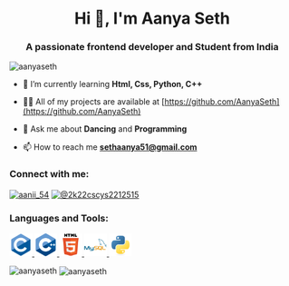 <h1 align="center">Hi 👋, I'm Aanya Seth</h1>
<h3 align="center">A passionate frontend developer and Student from India</h3>

<p align="left"> <img src="https://komarev.com/ghpvc/?username=aanyaseth&label=Profile%20views&color=0e75b6&style=flat" alt="aanyaseth" /> </p>

- 🌱 I’m currently learning **Html, Css, Python, C++**

- 👨‍💻 All of my projects are available at [https://github.com/AanyaSeth](https://github.com/AanyaSeth)

- 💬 Ask me about **Dancing** and **Programming**

- 📫 How to reach me **sethaanya51@gmail.com**

<h3 align="left">Connect with me:</h3>
<p align="left">
<a href="https://instagram.com/aanii_54" target="blank"><img align="center" src="https://raw.githubusercontent.com/rahuldkjain/github-profile-readme-generator/master/src/images/icons/Social/instagram.svg" alt="aanii_54" height="30" width="40" /></a>
<a href="https://www.hackerrank.com/@2k22cscys2212515" target="blank"><img align="center" src="https://raw.githubusercontent.com/rahuldkjain/github-profile-readme-generator/master/src/images/icons/Social/hackerrank.svg" alt="@2k22cscys2212515" height="30" width="40" /></a>
</p>

<h3 align="left">Languages and Tools:</h3>
<p align="left"> <a href="https://www.cprogramming.com/" target="_blank" rel="noreferrer"> <img src="https://raw.githubusercontent.com/devicons/devicon/master/icons/c/c-original.svg" alt="c" width="40" height="40"/> </a> <a href="https://www.w3schools.com/cpp/" target="_blank" rel="noreferrer"> <img src="https://raw.githubusercontent.com/devicons/devicon/master/icons/cplusplus/cplusplus-original.svg" alt="cplusplus" width="40" height="40"/> </a> <a href="https://www.w3.org/html/" target="_blank" rel="noreferrer"> <img src="https://raw.githubusercontent.com/devicons/devicon/master/icons/html5/html5-original-wordmark.svg" alt="html5" width="40" height="40"/> </a> <a href="https://www.mysql.com/" target="_blank" rel="noreferrer"> <img src="https://raw.githubusercontent.com/devicons/devicon/master/icons/mysql/mysql-original-wordmark.svg" alt="mysql" width="40" height="40"/> </a> <a href="https://www.python.org" target="_blank" rel="noreferrer"> <img src="https://raw.githubusercontent.com/devicons/devicon/master/icons/python/python-original.svg" alt="python" width="40" height="40"/> </a> </p>

<p><img align="left" src="https://github-readme-stats.vercel.app/api/top-langs?username=aanyaseth&show_icons=true&locale=en&layout=compact" alt="aanyaseth" /></p>

<p>&nbsp;<img align="center" src="https://github-readme-stats.vercel.app/api?username=aanyaseth&show_icons=true&locale=en" alt="aanyaseth" /></p>

